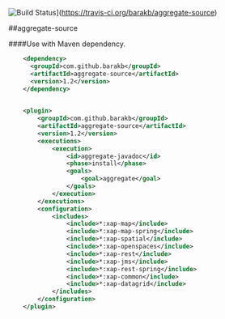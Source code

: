 ![Build Status](https://travis-ci.org/barakb/aggregate-source.svg?branch=master)](https://travis-ci.org/barakb/aggregate-source)

##aggregate-source

####Use with Maven dependency.

```xml
    <dependency>
      <groupId>com.github.barakb</groupId>
      <artifactId>aggregate-source</artifactId>
      <version>1.2</version>
    </dependency>
    
```

```xml
    <plugin>
        <groupId>com.github.barakb</groupId>
        <artifactId>aggregate-source</artifactId>
        <version>1.2</version>
        <executions>
            <execution>
                <id>aggregate-javadoc</id>
                <phase>install</phase>
                <goals>
                    <goal>aggregate</goal>
                </goals>
            </execution>
        </executions>
        <configuration>
            <includes>
                <include>*:xap-map</include>
                <include>*:xap-map-spring</include>
                <include>*:xap-spatial</include>
                <include>*:xap-openspaces</include>
                <include>*:xap-rest</include>
                <include>*:xap-jms</include>
                <include>*:xap-rest-spring</include>
                <include>*:xap-common</include>
                <include>*:xap-datagrid</include>
            </includes>
        </configuration>
    </plugin>
```


